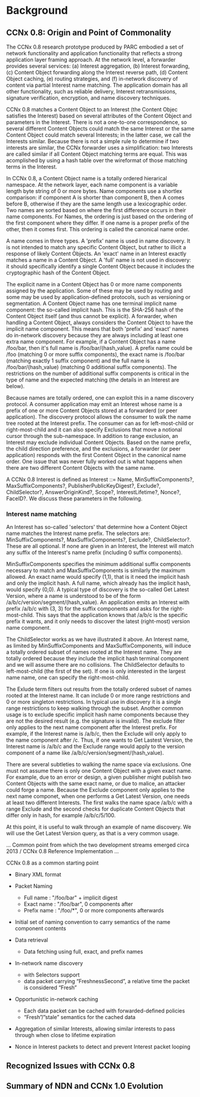 # Background

## CCNx 0.8: Origin and Point of Commonality

The CCNx 0.8 research prototype produced by PARC embodied a set of network functionality and application functionality that reflects a strong application layer framing approach.  At the network level, a forwarder provides several services: (a) Interest aggregation, (b) Interest forwarding, (c) Content Object forwarding along the Interest reverse path, (d) Content Object caching, (e) routing strategies, and (f) in-network discovery of content via partial Interest name matching.  The application domain has all other functionality, such as reliable delivery, Interest retransmissions, signature verification, encryption, and name discovery techniques.

CCNx 0.8 matches a Content Object to an Interest (the Content Objec satisfies the Interest) based on several attributes of the Content Object and parameters in the Interest.  There is not a one-to-one correspondence, so several different Content Objects could match the same Interest or the same Content Object could match several Interests; in the latter case, we call the Interests similar.  Because there is not a simple rule to determine if two interests are similar, the CCNx forwarder uses a simplification: two Interests are called similar if all Content Object matching terms are equal.  This was acomplished by using a hash table over the wireformat of those matching terms in the Interest.

In CCNx 0.8, a Content Object name is a totally ordered hierarical namespace.  At the network layer, each name component is a variable length byte string of 0 or more bytes.  Name components use a shortlex comparison: if component A is shorter than component B, then A comes before B, otherwise if they are the same length use a lexicographic order.  Two names are sorted based on where the first difference occurs in their name components.  For Names, the ordering is just based on the ordering of the first component where they differ.  If one name is a proper prefix of the other, then it comes first.  This ordering is called the canonical name order.

A name comes in three types.  A 'prefix' name is used in name discovery.  It is not intended to match any specific Content Object, but rather to illicit a response of likely Content Objects.  An 'exact' name in an Interest exactly matches a name in a Content Object.  A 'full' name is not used in discovery: it should specifically identify a single Content Object because it includes the cryptographic hash of the Content Object.

The explicit name in a Content Object has 0 or more name components assigned by the application.  Some of these may be used by routing and some may be used by application-defined protocols, such as versioning or segmentation.  A Content Object name has one terminal implicit name component: the so-called implicit hash.  This is the SHA-256 hash of the Content Object itself (and thus cannot be explicit).  A forwarder, when handling a Content Object, always considers the Content Object to have the implicit name component.  This means that both 'prefix' and 'exact' names do in-network discovery because they are always including at least one extra name component.  For example, if a Content Object has a name /foo/bar, then it's full name is /foo/bar/(hash_value).  A prefix name could be /foo (matching 0 or more suffix components), the exact name is /foo/bar (matching exactly 1 suffix component) and the full name is /foo/bar/(hash_value) (matching 0 additional suffix components).  The restrictions on the number of additional suffix components is critical in the type of name and the expected matching (the details in an Interest are below).

Because names are totally ordered, one can exploit this in a name discovery protocol.  A consumer application may emit an Interest whose name is a prefix of one or more Content Objects stored at a forwarderd (or peer application).  The discovery protocol allows the consumer to walk the name tree rooted at the Interest prefix.  The consumer can as for left-most-child or right-most-child and it can also specify Exclusions that move a notional cursor through the sub-namespace.  In addition to range exclusion, an Interest may exclude individual Content Objects.  Based on the name prefix, the child direction preference, and the exclusions, a forwarder (or peer application) responds with the first Content Object in the canonical name order.  One issue that was never fully worked out is what happens when there are two different Content Objects with the same name.

A CCNx 0.8 Interest is defined as Interest ::= Name, MinSuffixComponents?, MaxSuffixComponents?, PublisherPublicKeyDigest?, Exclude?, ChildSelector?, AnswerOriginKind?, Scope?, InterestLifetime?, Nonce?, FaceID?.  We discuss these parameters in the following.

### Interest name matching
An Interest has so-called 'selectors' that determine how a Content Object name matches the Interest name prefix.  The selectors are: MinSuffixComponents?, MaxSuffixComponents?, Exclude?, ChildSelector?.  These are all optional. If none are given in an Interest, the Interest will match any suffix of the Interest's name prefix (including 0 suffix components).  

MinSuffixComponents specifies the minimum additional suffix components necessary to match and MaxSuffixComponents is similarly the maximum allowed.  An exact name would specify (1,1), that is it need the implicit hash and only the implicit hash.  A full name, which already has the implicit hash, would specify (0,0).  A typical type of discovery is the so-called Get Latest Version, where a name is understood to be of the form /a/b/c/version/segment/(hash_value).  An application emits an Interest with prefix /a/b/c with (3, 3) for the suffix components and asks for the right-most-child.  This says that the application knows that /a/b/c is the specific prefix it wants, and it only needs to discover the latest (right-most) version name component.

The ChildSelector works as we have illustrated it above.  An Interest name, as limited by MinSuffixComponents and MaxSuffixComponents, will induce a totally ordered subset of names rooted at the Interest name.  They are totally ordered because they include the implicit hash terminal component and we will assume there are no collisions.  The ChildSelector defaults to left-most-child (the first of the set).  If one is only interested in the largest name name, one can specify the right-most-child.

The Exlude term filters out results from the totally ordered subset of names rooted at the Interest name.  It can include 0 or more range restrictions and 0 or more singleton restrictions.  In typical use in discovery it is a single range restrictions to keep walking through the subset.  Another common usage is to exclude specific implicit hash name components because they are not the desired result (e.g. the signature is invalid).  The exclude filter only applies to the next name component after the Interest prefix.  For example, if the Interest name is /a/b/c, then the Exclude will only apply to the name component after /c.  Thus, if one wants to Get Lastest Version, the Interest name is /a/b/c and the Exclude range would apply to the version component of a name like /a/b/c/version/segment/(hash_value).

There are several subtleties to walking the name space via exclusions.  One must not assume there is only one Content Object with a given exact name.  For example, due to an error or design, a given publisher might publish two Content Objects with the same exact name, or due to malice, an attacker could forge a name. 
    Because the Exclude component only applies to the next name componet, when one performs a Get Latest Version, one needs at least two different Interests.  The first walks the name space /a/b/c with a range Exclude and the second checks for duplicate Content Objects that differ only in hash, for example /a/b/c/5/100.

At this point, it is useful to walk through an example of name discovery.  We will use the Get Latest Version query, as that is a very common usage.

... Common point from which the two development streams emerged circa 2013 / CCNx 0.8 Reference Implementation ...

CCNx 0.8 as a common starting point

- Binary XML format

- Packet Naming 

    - Full name : "/foo/bar" + implicit digest
    - Exact name : "/foo/bar", 0 components after
    - Prefix name : "/foo/*", 0 or more components afterwards

- Initial set of naming convention to carry semantics of the name component contents

- Data retrieval
    - Data fetching using full, exact, and prefix names

- In-network name discovery

    * with Selectors support
    * data packet carrying “FreshnessSecond”, a relative time the packet is considered “Fresh”

- Opportunistic in-network caching

    * Each data packet can be cached with forwarded-defined policies
    * “Fresh”/”stale” semantics for the cached data

- Aggregation of similar Interests, allowing similar interests to pass through when close to lifetime expiration

- Nonce in Interest packets to detect and prevent Interest packet looping

## Recognized Issues with CCNx 0.8

## Summary of NDN and CCNx 1.0 Evolution

